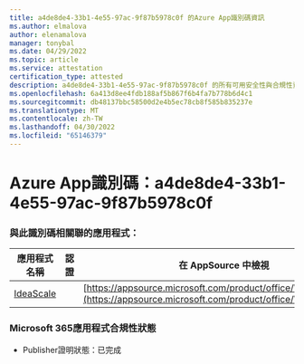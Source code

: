 ```yaml
---
title: a4de8de4-33b1-4e55-97ac-9f87b5978c0f 的Azure App識別碼資訊
ms.author: elmalova
author: elenamalova
manager: tonybal
ms.date: 04/29/2022
ms.topic: article
ms.service: attestation
certification_type: attested
description: a4de8de4-33b1-4e55-97ac-9f87b5978c0f 的所有可用安全性與合規性資訊。
ms.openlocfilehash: 6a413d8ee4fdb188af5b867f6b4fa7b778b6d4c1
ms.sourcegitcommit: db48137bbc58500d2e4b5ec78cb8f585b835237e
ms.translationtype: MT
ms.contentlocale: zh-TW
ms.lasthandoff: 04/30/2022
ms.locfileid: "65146379"
---
```

# <a name="azure-app-id-a4de8de4-33b1-4e55-97ac-9f87b5978c0f"></a>Azure App識別碼：a4de8de4-33b1-4e55-97ac-9f87b5978c0f


### <a name="apps-associated-with-this-id"></a>與此識別碼相關聯的應用程式：
| **應用程式名稱** | **認證** | **在 AppSource 中檢視** |
|--------------|---------------|-----------------------|
| [IdeaScale](../forward/WA200003868.md) |  | [https://appsource.microsoft.com/product/office/WA200003868](https://appsource.microsoft.com/product/office/WA200003868) |

### <a name="microsoft-365-app-compliance-status"></a>Microsoft 365應用程式合規性狀態
- Publisher證明狀態：已完成

